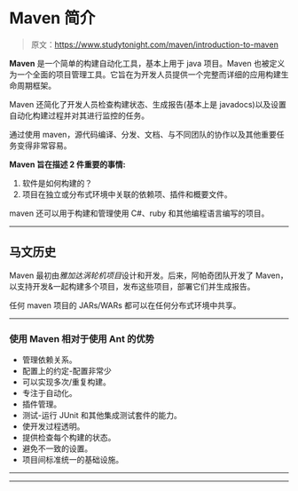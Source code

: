# Maven 简介

> 原文：<https://www.studytonight.com/maven/introduction-to-maven>

**Maven** 是一个简单的构建自动化工具，基本上用于 java 项目。Maven 也被定义为一个全面的项目管理工具。它旨在为开发人员提供一个完整而详细的应用构建生命周期框架。

Maven 还简化了开发人员检查构建状态、生成报告(基本上是 javadocs)以及设置自动化构建过程并对其进行监控的任务。

通过使用 maven，源代码编译、分发、文档、与不同团队的协作以及其他重要任务变得非常容易。

**Maven 旨在描述 2 件重要的事情:**

1.  软件是如何构建的？
2.  项目在独立或分布式环境中关联的依赖项、插件和概要文件。

maven 还可以用于构建和管理使用 C#、ruby 和其他编程语言编写的项目。

* * *

## 马文历史

Maven 最初由*雅加达涡轮机项目*设计和开发。后来，阿帕奇团队开发了 Maven，以支持开发&一起构建多个项目，发布这些项目，部署它们并生成报告。

任何 maven 项目的 JARs/WARs 都可以在任何分布式环境中共享。

* * *

### 使用 Maven 相对于使用 Ant 的优势

*   管理依赖关系。
*   配置上的约定-配置非常少
*   可以实现多次/重复构建。
*   专注于自动化。
*   插件管理。
*   测试-运行 JUnit 和其他集成测试套件的能力。
*   使开发过程透明。
*   提供检查每个构建的状态。
*   避免不一致的设置。
*   项目间标准统一的基础设施。

* * *

* * *
